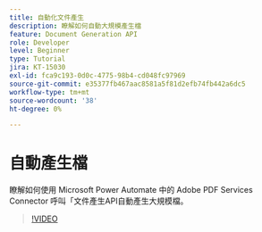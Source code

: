 ```yaml
---
title: 自動化文件產生
description: 瞭解如何自動大規模產生檔
feature: Document Generation API
role: Developer
level: Beginner
type: Tutorial
jira: KT-15030
exl-id: fca9c193-0d0c-4775-98b4-cd048fc97969
source-git-commit: e35377fb467aac8581a5f81d2efb74fb442a6dc5
workflow-type: tm+mt
source-wordcount: '38'
ht-degree: 0%

---
```


# 自動產生檔

瞭解如何使用 Microsoft Power Automate 中的 Adobe PDF Services Connector 呼叫「文件產生API自動產生大規模檔。

>[!VIDEO](https://video.tv.adobe.com/v/3428227?hidetitle=true)
